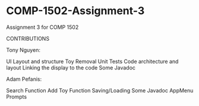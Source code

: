 # COMP-1502-Assignment-3
Assignment 3 for COMP 1502

CONTRIBUTIONS

Tony Nguyen:

UI Layout and structure
Toy Removal
Unit Tests
Code architecture and layout
Linking the display to the code
Some Javadoc



Adam Pefanis:

Search Function
Add Toy Function
Saving/Loading
Some Javadoc
AppMenu Prompts
